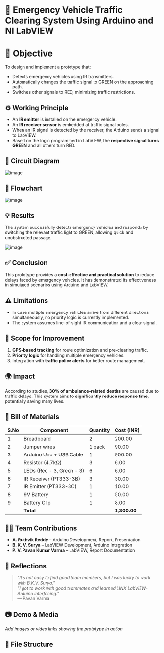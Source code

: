 <!--![image](https://github.com/Ruthvik-reddy-A/EMRGENCY-VEHICLE-TRAFFIC-CLEARING-SYSTEM-USING-LABVIEW-AND-ADUINO/assets/73007037/a18c46c1-55c6-4cab-9b8d-145b31cdf823)-->

# 🚨 Emergency Vehicle Traffic Clearing System Using Arduino and NI LabVIEW


# 📌 Objective

To design and implement a prototype that:
- Detects emergency vehicles using IR transmitters.
- Automatically changes the traffic signal to GREEN on the approaching path.
- Switches other signals to RED, minimizing traffic restrictions.

## ⚙️ Working Principle

- An **IR emitter** is installed on the emergency vehicle.
- An **IR receiver sensor** is embedded at traffic signal poles.
- When an IR signal is detected by the receiver, the Arduino sends a signal to LabVIEW.
- Based on the logic programmed in LabVIEW, the **respective signal turns GREEN** and all others turn RED.

## 🧩 Circuit Diagram

![image](https://github.com/user-attachments/assets/5d8d7a77-4fcd-44f7-9f42-900dc10532a5)

## 🧠 Flowchart

![image](https://github.com/user-attachments/assets/63bbf526-b376-4fdc-9b9a-bb95378b57f8)

## 💡 Results

The system successfully detects emergency vehicles and responds by switching the relevant traffic light to GREEN, allowing quick and unobstructed passage.

![image](https://github.com/user-attachments/assets/c3b5f132-8531-4e58-a5b2-9fa3bb88ec7b)

## ✅ Conclusion

This prototype provides a **cost-effective and practical solution** to reduce delays faced by emergency vehicles. It has demonstrated its effectiveness in simulated scenarios using Arduino and LabVIEW.

## ⚠️ Limitations

- In case multiple emergency vehicles arrive from different directions simultaneously, no priority logic is currently implemented.
- The system assumes line-of-sight IR communication and a clear signal.

## 🔧 Scope for Improvement

1. **GPS-based tracking** for route optimization and pre-clearing traffic.
2. **Priority logic** for handling multiple emergency vehicles.
3. Integration with **traffic police alerts** for better route management.

## 🌍 Impact

According to studies, **30% of ambulance-related deaths** are caused due to traffic delays. This system aims to **significantly reduce response time**, potentially saving many lives.

## 🔩 Bill of Materials

| S.No | Component                 | Quantity | Cost (INR) |
|------|---------------------------|----------|------------|
| 1    | Breadboard                | 2        | 200.00     |
| 2    | Jumper wires              | 1 pack   | 90.00      |
| 3    | Arduino Uno + USB Cable  | 1        | 900.00     |
| 4    | Resistor (4.7kΩ)          | 3        | 6.00       |
| 5    | LEDs (Red - 3, Green - 3) | 6        | 6.00       |
| 6    | IR Receiver (PT333-3B)    | 3        | 30.00      |
| 7    | IR Emitter (PT333-3C)     | 1        | 10.00      |
| 8    | 9V Battery                | 1        | 50.00      |
| 9    | Battery Clip             | 1        | 8.00       |
|      | **Total**                |          | **1,300.00** |

## 👨‍💻 Team Contributions

- **A. Ruthvik Reddy** – Arduino Development, Report, Presentation
- **B. K. V. Surya** – LabVIEW Development, Arduino Integration
- **P. V. Pavan Kumar Varma** – LabVIEW, Report Documentation

## 🙌 Reflections

> _"It’s not easy to find good team members, but I was lucky to work with B.K.V. Surya."_  
> _"I got to work with good teammates and learned LINX LabVIEW-Arduino interfacing."_  
> — Pavan Varma

## 📷 Demo & Media

*Add images or video links showing the prototype in action*

## 📁 File Structure

